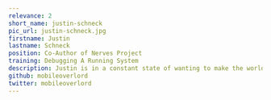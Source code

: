 ```yaml
---
relevance: 2
short_name: justin-schneck
pic_url: justin-schneck.jpg
firstname: Justin
lastname: Schneck
position: Co-Author of Nerves Project
training: Debugging A Running System
description: Justin is in a constant state of wanting to make the world around him bend to his imagination. At one time he wondered how hard it would be to start his motorcycle from his phone. Rewiring the motorcycle and writing an interface was easy, but connecting it all together proved to be a challenge. A challenge that would define his career. That invisible, often impenetrable layer in the air between all the hardware in the world has become his stomping ground. Hardware is hard, so he's been working on nerves to make it easy.
github: mobileoverlord
twitter: mobileoverlord
---
```

